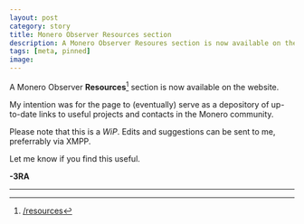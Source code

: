 ```yaml
---
layout: post
category: story
title: Monero Observer Resources section
description: A Monero Observer Resoures section is now available on the website.
tags: [meta, pinned]
image: 
---
```


A Monero Observer **Resources**[^1] section is now available on the website.

My intention was for the page to (eventually) serve as a depository of up-to-date links to useful projects and contacts in the Monero community.

Please note that this is a *WiP*. Edits and suggestions can be sent to me, preferrably via XMPP.

Let me know if you find this useful.

**-3RA**

---

[^1]: [/resources](/resources)
